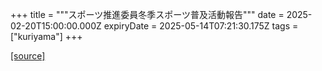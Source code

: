 +++
title = """スポーツ推進委員冬季スポーツ普及活動報告"""
date = 2025-02-20T15:00:00.000Z
expiryDate = 2025-05-14T07:21:30.175Z
tags = ["kuriyama"]
+++


[[source]](https://www.town.kuriyama.hokkaido.jp/soshiki/55/30417.html)
